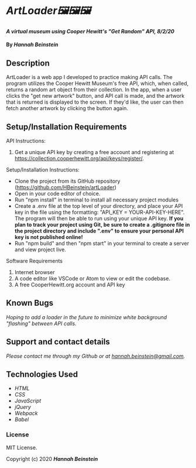 # _ArtLoader🖼🖼🖼_

#### _A virtual museum using Cooper Hewitt's "Get Random" API, 8/2/20_

#### By _**Hannah Beinstein**_

## Description
ArtLoader is a web app I developed to practice making API calls. The program utilizes the Cooper Hewitt Museum's free API, which, when called, returns a random art object from their collection. In the app, when a user clicks the "get new artwork" button, and API call is made, and the artwork that is returned is displayed to the screen. If they'd like, the user can then fetch another artwork by clicking the button again.

## Setup/Installation Requirements

API Instructions:
1. Get a unique API key by creating a free account and registering at https://collection.cooperhewitt.org/api/keys/register/.  

Setup/Installation Instructions:
* Clone the project from its GitHub repository (https://github.com/HBeinstein/artLoader)
* Open in your code editor of choice.
* Run "npm install" in terminal to install all necessary project modules 
* Create a .env file at the top level of your directory, and place your API key in the file using the formatting: "API_KEY = YOUR-API-KEY-HERE". The program will then be able to run using your unique API key. **If you plan to track your project using Git, be sure to create a .gitignore file in the project directory and include ".env" to ensure your personal API key is not published online!**
* Run "npm build" and then "npm start" in your terminal to create a server and view project live.

Software Requirements
1. Internet browser
2. A code editor like VSCode or Atom to view or edit the codebase.
3. A free CooperHewitt.org account and API key

## Known Bugs

_Hoping to add a loader in the future to minimize white background "flashing" between API calls._

## Support and contact details

_Please contact me through my Github or at hannah.beinstein@gmail.com._

## Technologies Used

* _HTML_
* _CSS_
* _JavaScript_
* _jQuery_
* _Webpack_
* _Babel_

### License

MIT License.

Copyright (c) 2020 **_Hannah Beinstein_**